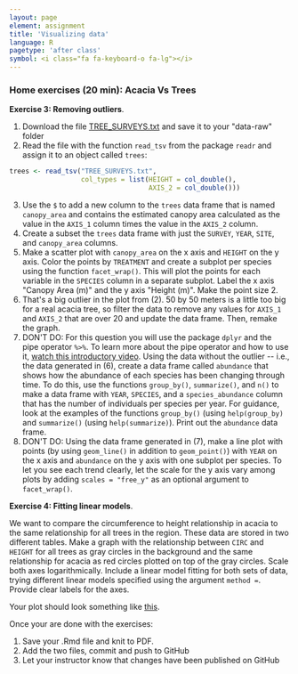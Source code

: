 ```yaml
---
layout: page
element: assignment
title: 'Visualizing data'
language: R
pagetype: 'after class'
symbol: <i class="fa fa-keyboard-o fa-lg"></i>
---
```



### Home exercises (20 min): Acacia Vs Trees

**Exercise 3: Removing outliers**.
<!-- https://raw.githubusercontent.com/datacarpentry/semester-biology/main/exercises/Graphing-acacia-ants-data-manip-R.md -->

1. Download the file [TREE_SURVEYS.txt](https://figshare.com/ndownloader/files/5629536) and save it to your "data-raw" folder
2. Read the file with the function `read_tsv` from the package `readr` and assign it to an object called `trees`:
```r
trees <- read_tsv("TREE_SURVEYS.txt",
                  col_types = list(HEIGHT = col_double(),
                                   AXIS_2 = col_double()))
```
3. Use the `$` to add a new column to the `trees` data frame that is named `canopy_area` and contains
   the estimated canopy area calculated as the value in the `AXIS_1` column
   times the value in the `AXIS_2` column.
4. Create a subset the `trees` data frame with just the `SURVEY`, `YEAR`, `SITE`, and `canopy_area` columns.
5. Make a scatter plot with `canopy_area` on the x axis and `HEIGHT` on the y
   axis. Color the points by `TREATMENT` and create a subplot per species using the function `facet_wrap()`. This will plot the points for each variable in
   the `SPECIES` column in a separate subplot. Label the x axis "Canopy Area
   (m)" and the y axis "Height (m)". Make the point size 2.
6. That's a big outlier in the plot from (2). 50 by 50 meters is a little too
   big for a real acacia tree, so filter the data to remove any values for `AXIS_1`
   and `AXIS_2` that are over 20 and update the data frame. Then, remake the graph.
7. DON'T DO: For this question you will use the package `dplyr` and the pipe operator `%>%`. To learn more about the pipe operator and how to use it, [watch this introductory video](https://www.youtube.com/watch?v=ui3VZeuN8QY). <!-- Another good introductory video on pipes: https://www.youtube.com/watch?v=3PMBr1RhdqM -->
   Using the data without the outlier -- i.e., the data generated in (6),
   create a data frame called `abundance` that shows how the abundance of each species
   has been changing through time.
   To do this, use the functions `group_by()`, `summarize()`, and `n()` to make a data frame with `YEAR`,
   `SPECIES`, and a `species_abundance` column that has the number of individuals
   per species per year. For guidance, look at the examples of the functions `group_by()` (using `help(group_by)` and `summarize()` (using `help(summarize)`).
   Print out the `abundance` data frame.
8. DON'T DO: Using the data frame generated in (7),
   make a line plot with points (by using `geom_line()` in addition to
   `geom_point()`) with `YEAR` on the x axis and `abundance` on the y axis with
   one subplot per species. To let you see each trend clearly, let the scale for
   the y axis vary among plots by adding `scales = "free_y"` as an optional argument to `facet_wrap()`.

**Exercise 4: Fitting linear models**.
<!-- https://github.com/datacarpentry/semester-biology/blob/main/exercises/Graphing-data-from-multiple-tables-R.md -->

We want to compare the circumference to height relationship in acacia to the same relationship for all trees in the region. These data are stored in two different tables. Make a graph with the relationship between `CIRC` and `HEIGHT` for all trees as gray circles in the background and the same relationship for acacia as red circles plotted on top of the gray circles. Scale both axes logarithmically. Include a linear model fitting for both sets of data, trying different linear models specified using the argument `method =`. Provide clear labels for the axes.

Your plot should look something like [this](https://datacarpentry.org/semester-biology/solutions/Graphing-data-from-multiple-tables-R.jpeg).

Once your are done with the exercises:

1. Save your .Rmd file and knit to PDF.
1. Add the two files, commit and push to GitHub
1. Let your instructor know that changes have been published on GitHub
